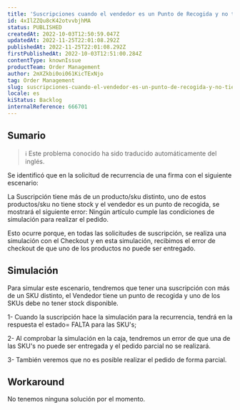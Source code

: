```yaml
---
title: 'Suscripciones cuando el vendedor es un Punto de Recogida y no tiene una de las SKU.'
id: 4xIlZZQu8cK42otvvbjhMA
status: PUBLISHED
createdAt: 2022-10-03T12:50:59.047Z
updatedAt: 2022-11-25T22:01:08.292Z
publishedAt: 2022-11-25T22:01:08.292Z
firstPublishedAt: 2022-10-03T12:51:00.284Z
contentType: knownIssue
productTeam: Order Management
author: 2mXZkbi0oi061KicTExNjo
tag: Order Management
slug: suscripciones-cuando-el-vendedor-es-un-punto-de-recogida-y-no-tiene-una-de-las-sku
locale: es
kiStatus: Backlog
internalReference: 666701
---
```


## Sumario

>ℹ️ Este problema conocido ha sido traducido automáticamente del inglés.



Se identificó que en la solicitud de recurrencia de una firma con el siguiente escenario:

La Suscripción tiene más de un producto/sku distinto, uno de estos productos/sku no tiene stock y el vendedor es un punto de recogida, se mostrará el siguiente error: Ningún artículo cumple las condiciones de simulación para realizar el pedido.



Esto ocurre porque, en todas las solicitudes de suscripción, se realiza una simulación con el Checkout y en esta simulación, recibimos el error de checkout de que uno de los productos no puede ser entregado.




## Simulación



Para simular este escenario, tendremos que tener una suscripción con más de un SKU distinto, el Vendedor tiene un punto de recogida y uno de los SKUs debe no tener stock disponible.

1- Cuando la suscripción hace la simulación para la recurrencia, tendrá en la respuesta el estado= FALTA para las SKU's;



2- Al comprobar la simulación en la caja, tendremos un error de que una de las SKU's no puede ser entregada y el pedido parcial no se realizará.



3- También veremos que no es posible realizar el pedido de forma parcial.




## Workaround


No tenemos ninguna solución por el momento.

